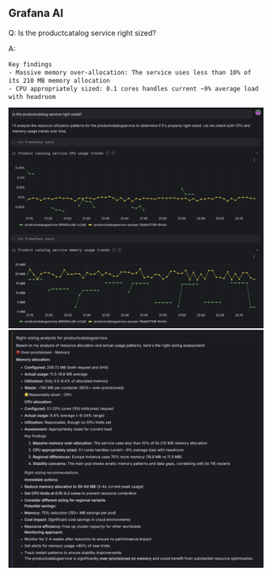 ## Grafana AI
Q: Is the productcatalog service right sized?

A: 
```
Key findings
- Massive memory over-allocation: The service uses less than 10% of its 210 MB memory allocation
- CPU appropriately sized: 0.1 cores handles current ~9% average load with headroom
```
![prompt](/images/breakout_3/2.4-grafana-assistant-1.png)
![answer](/images/breakout_3/2.4-grafana-assistant-2.png)
